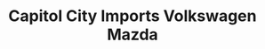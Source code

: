 ---
title: "Capitol City Imports Volkswagen Mazda"
url: /barre/capitol-city-imports-volkswagen-mazda/
shop: car
---
